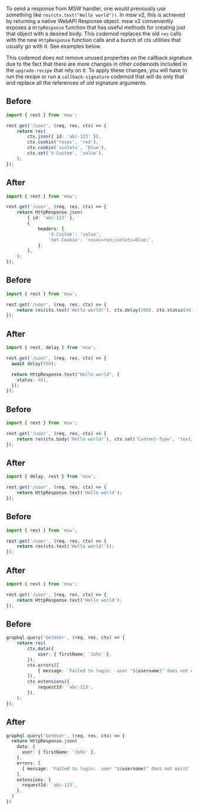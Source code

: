 To send a response from MSW handler, one would previously use something like `res(ctx.text("Hello world"))`. In msw v2, this is achieved by returning a native WebAPI Response object. msw v2 conveniently exposes a `HttpResponse` function that has useful methods for creating just that object with a desired body. This codemod replaces the old `res` calls with the new `HttpResponse` function calls and a bunch of ctx utilities that usually go with it. See examples below.

This codemod does not remove unused properties on the callback signature due to the fact that there are more changes in other codemods included in the `upgrade-recipe` that rely on it. To apply these changes, you will have to run the recipe or run a `callback-signature` codemod that will do only that and replace all the references of old signature arguments.

## Before

```ts
import { rest } from 'msw';

rest.get('/user', (req, res, ctx) => {
	return res(
		ctx.json({ id: 'abc-123' }),
		ctx.cookie('roses', 'red'),
		ctx.cookie('violets', 'blue'),
		ctx.set('X-Custom', 'value'),
	);
});
```

## After

```ts
import { rest } from 'msw';

rest.get('/user', (req, res, ctx) => {
	return HttpResponse.json(
		{ id: 'abc-123' },
		{
			headers: {
				'X-Custom': 'value',
				'Set-Cookie': 'roses=red;violets=blue;',
			},
		},
	);
});
```

## Before

```ts
import { rest } from 'msw';

rest.get('/user', (req, res, ctx) => {
	return res(ctx.text('Hello world!'), ctx.delay(500), ctx.status(401));
});
```

## After

```ts
import { rest, delay } from 'msw';

rest.get('/user', (req, res, ctx) => {
  await delay(500);

  return HttpResponse.text("Hello world", {
    status: 401,
  });
});
```

## Before

```ts
import { rest } from 'msw';

rest.get('/user', (req, res, ctx) => {
	return res(ctx.body('Hello world!'), ctx.set('Content-Type', 'text/plain'));
});
```

## After

```ts
import { delay, rest } from 'msw';

rest.get('/user', (req, res, ctx) => {
	return HttpResponse.text('Hello world');
});
```

## Before

```ts
import { rest } from 'msw';

rest.get('/user', (req, res, ctx) => {
	return res(ctx.text('Hello world!'));
});
```

## After

```ts
import { rest } from 'msw';

rest.get('/user', (req, res, ctx) => {
	return HttpResponse.text('Hello world');
});
```

## Before

```ts
graphql.query('GetUser', (req, res, ctx) => {
	return res(
		ctx.data({
			user: { firstName: 'John' },
		}),
		ctx.errors([
			{ message: `Failed to login:  user "${username}" does not exist` },
		]),
		ctx.extensions({
			requestId: 'abc-123',
		}),
	);
});
```

## After

```ts
graphql.query('GetUser', (req, res, ctx) => {
  return HttpResponse.json(
    data: {
      user: { firstName: 'John' },
    },
    errors: [
      { message: `Failed to login:  user "${username}" does not exist` },
    ],
    extensions: {
      requestId: 'abc-123',
    },
  )
})
```
